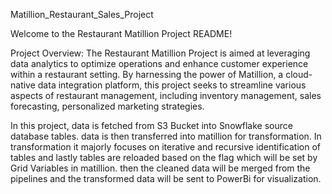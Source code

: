 Matillion_Restaurant_Sales_Project

Welcome to the Restaurant Matillion Project README!

Project Overview:
The Restaurant Matillion Project is aimed at leveraging data analytics to optimize operations and enhance customer experience within a restaurant setting. 
By harnessing the power of Matillion, a cloud-native data integration platform, this project seeks to 
streamline various aspects of restaurant management, including inventory management, sales forecasting, personalized marketing strategies.

In this project, data is fetched from S3 Bucket into Snowflake source database tables.
data is then transferred into matillion for transformation.
In transformation it majorly focuses on iterative and recursive identification of tables and lastly tables are reloaded based
on the flag which will be set by Grid Variables in matillion.
then the cleaned data will be merged from the pipelines and the transformed data will be sent to PowerBi for visualization. 
